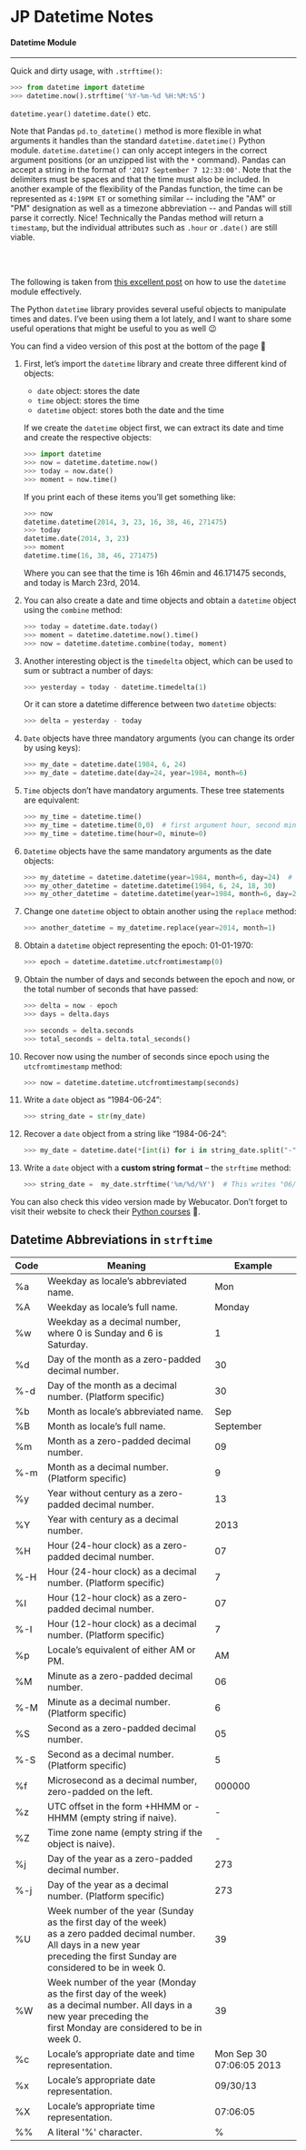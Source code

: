 # JP Datetime Notes


#### Datetime Module
***
Quick and dirty usage, with `.strftime()`:  

```python
>>> from datetime import datetime
>>> datetime.now().strftime('%Y-%m-%d %H:%M:%S')
```
`datetime.year()`
`datetime.date()`
etc.


Note that Pandas `pd.to_datetime()` method is more flexible in what arguments it handles than the standard `datetime.datetime()` Python module.  `datetime.datetime()` can only accept integers in the correct argument positions (or an unzipped list with the `*` command).  Pandas can accept a string in the format of `'2017 September 7 12:33:00'`.  Note that the delimiters must be spaces and that the time must also be included. In another example of the flexibility of the Pandas function, the time can be represented as `4:19PM ET` or something similar -- including the "AM" or "PM" designation as well as a timezone abbreviation -- and Pandas will still parse it correctly.  Nice!
    Technically the Pandas method will return a `timestamp`, but the individual attributes such as `.hour` or `.date()` are still viable.

<BR><BR>

The following is taken from [this excellent post](http://www.marinamele.com/2014/03/13-useful-tips-about-python-datetime.html) on how to use the `datetime` module effectively.  

The Python `datetime` library provides several useful objects to manipulate times and dates. I’ve been using them a lot lately, and I want to share some useful operations that might be useful to you as well 😉

You can find a video version of this post at the bottom of the page 🙂

1. First, let’s import the `datetime` library and create three different kind of objects:
    + `date` object: stores the date
    + `time` object: stores the time
    + `datetime` object: stores both the date and the time

    If we create the `datetime` object first, we can extract its date and time and create the respective objects:

    ```python
    >>> import datetime
    >>> now = datetime.datetime.now()
    >>> today = now.date()
    >>> moment = now.time()
    ```

    If you print each of these items you’ll get something like:

    ```python
    >>> now
    datetime.datetime(2014, 3, 23, 16, 38, 46, 271475)
    >>> today
    datetime.date(2014, 3, 23)
    >>> moment
    datetime.time(16, 38, 46, 271475)
    ```

    Where you can see that the time is 16h 46min and 46.171475 seconds, and today is March 23rd, 2014.  

2. You can also create a date and time objects and obtain a `datetime` object using the `combine` method:

    ```python
    >>> today = datetime.date.today()
    >>> moment = datetime.datetime.now().time()
    >>> now = datetime.datetime.combine(today, moment)
    ```

3. Another interesting object is the `timedelta` object, which can be used to sum or subtract a number of days:

    ```python
    >>> yesterday = today - datetime.timedelta(1)
    ```

    Or it can store a datetime difference between two `datetime` objects:

    ```python
    >>> delta = yesterday - today
    ```

4. `Date` objects have three mandatory arguments (you can change its order by using keys):

    ```python
    >>> my_date = datetime.date(1984, 6, 24)
    >>> my_date = datetime.date(day=24, year=1984, month=6)
    ```

5. `Time` objects don’t have mandatory arguments. These tree statements are equivalent:

    ```python
    >>> my_time = datetime.time()
    >>> my_time = datetime.time(0,0)  # first argument hour, second minute
    >>> my_time = datetime.time(hour=0, minute=0)
    ```

6. `Datetime` objects have the same mandatory arguments as the date objects:

    ```python
    >>> my_datetime = datetime.datetime(year=1984, month=6, day=24)  # Time is set to 0:00
    >>> my_other_datetime = datetime.datetime(1984, 6, 24, 18, 30)
    >>> my_other_datetime = datetime.datetime(year=1984, month=6, day=24, hour=18, minute=30)
    ```

7. Change one `datetime` object to obtain another using the `replace` method:

    ```python
    >>> another_datetime = my_datetime.replace(year=2014, month=1)
    ```

8. Obtain a `datetime` object representing the epoch: 01-01-1970:

    ```python
    >>> epoch = datetime.datetime.utcfromtimestamp(0)
    ```

9. Obtain the number of days and seconds between the epoch and now, or the total number of seconds that have passed:

    ```python
    >>> delta = now - epoch
    >>> days = delta.days

    >>> seconds = delta.seconds
    >>> total_seconds = delta.total_seconds()
    ```

10. Recover now using the number of seconds since epoch using the `utcfromtimestamp` method:

    ```python
    >>> now = datetime.datetime.utcfromtimestamp(seconds)
    ```

11. Write a `date` object as “1984-06-24”:

    ```python
    >>> string_date = str(my_date)
    ```

12. Recover a `date` object from a string like “1984-06-24”:

    ```python
    >>> my_date = datetime.date(*[int(i) for i in string_date.split("-")])
    ```

13. Write a `date` object with a **custom string format** – the `strftime` method:

    ```python
    >>> string_date =  my_date.strftime('%m/%d/%Y')  # This writes "06/24/1984"
    ```

You can also check this video version made by Webucator. Don’t forget to visit their website to check their [Python courses](https://www.webucator.com/programming/python.cfm) 🙂.





## Datetime Abbreviations in `strftime`

Code	| Meaning	                                                         | Example
--------|--------------------------------------------------------|---------
%a      | Weekday as locale’s abbreviated name.	                             | Mon
%A      | Weekday as locale’s full name.                                     | Monday
%w      | Weekday as a decimal number, where 0 is Sunday and 6 is Saturday.  | 1
%d      | Day of the month as a zero-padded decimal number.                  | 30
%-d     | Day of the month as a decimal number. (Platform specific)          | 30
%b      | Month as locale’s abbreviated name.	                             | Sep
%B      | Month as locale’s full name.	                                     | September
%m      | Month as a zero-padded decimal number.                             | 09
%-m     | Month as a decimal number. (Platform specific)                     | 9
%y      | Year without century as a zero-padded decimal number.              | 13
%Y      | Year with century as a decimal number.	                         | 2013
%H      | Hour (24-hour clock) as a zero-padded decimal number.              | 07
%-H     | Hour (24-hour clock) as a decimal number. (Platform specific)      | 7
%I      | Hour (12-hour clock) as a zero-padded decimal number.              | 07
%-I     | Hour (12-hour clock) as a decimal number. (Platform specific)      | 7
%p      | Locale’s equivalent of either AM or PM.                            | AM
%M      | Minute as a zero-padded decimal number.                            | 06
%-M     | Minute as a decimal number. (Platform specific)                    | 6
%S      | Second as a zero-padded decimal number.                            | 05
%-S     | Second as a decimal number. (Platform specific)                    | 5
%f      | Microsecond as a decimal number, zero-padded on the left.	         | 000000
%z      | UTC offset in the form +HHMM or -HHMM (empty string if naive).     | -
%Z      | Time zone name (empty string if the object is naive).              | - 	
%j      | Day of the year as a zero-padded decimal number.	                 | 273
%-j     | Day of the year as a decimal number. (Platform specific)	         | 273
%U      | Week number of the year (Sunday as the first day of the week) <br> as a zero padded decimal number. All days in a new year <br> preceding the first  Sunday are considered to be in week 0.	                                                                     | 39
%W      | Week number of the year (Monday as the first day of the week) <br> as a decimal number. All days in a new year preceding the <br> first Monday are considered to be in week 0.                                                                       | 39
%c      | Locale’s appropriate date and time representation.	             | Mon Sep 30 07:06:05 2013
%x      | Locale’s appropriate date representation.	                         | 09/30/13
%X      | Locale’s appropriate time representation.	                         | 07:06:05
%%      | A literal '%' character.                                           | %
